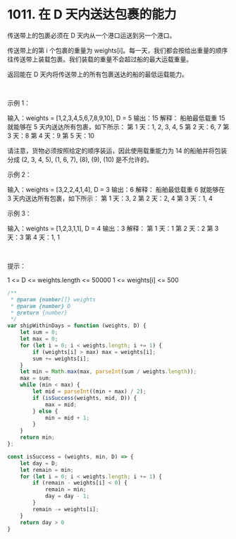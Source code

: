 # 1011. 在 D 天内送达包裹的能力
传送带上的包裹必须在 D 天内从一个港口运送到另一个港口。

传送带上的第 i 个包裹的重量为 weights[i]。每一天，我们都会按给出重量的顺序往传送带上装载包裹。我们装载的重量不会超过船的最大运载重量。

返回能在 D 天内将传送带上的所有包裹送达的船的最低运载能力。

 

示例 1：

输入：weights = [1,2,3,4,5,6,7,8,9,10], D = 5
输出：15
解释：
船舶最低载重 15 就能够在 5 天内送达所有包裹，如下所示：
第 1 天：1, 2, 3, 4, 5
第 2 天：6, 7
第 3 天：8
第 4 天：9
第 5 天：10

请注意，货物必须按照给定的顺序装运，因此使用载重能力为 14 的船舶并将包装分成 (2, 3, 4, 5), (1, 6, 7), (8), (9), (10) 是不允许的。 


示例 2：

输入：weights = [3,2,2,4,1,4], D = 3
输出：6
解释：
船舶最低载重 6 就能够在 3 天内送达所有包裹，如下所示：
第 1 天：3, 2
第 2 天：2, 4
第 3 天：1, 4


示例 3：

输入：weights = [1,2,3,1,1], D = 4
输出：3
解释：
第 1 天：1
第 2 天：2
第 3 天：3
第 4 天：1, 1


 

提示：

1 <= D <= weights.length <= 50000
1 <= weights[i] <= 500
```js
/**
 * @param {number[]} weights
 * @param {number} D
 * @return {number}
 */
var shipWithinDays = function (weights, D) {
    let sum = 0;
    let max = 0;
    for (let i = 0; i < weights.length; i += 1) {
        if (weights[i] > max) max = weights[i];
        sum += weights[i];
    }
    let min = Math.max(max, parseInt(sum / weights.length));
    max = sum;
    while (min < max) {
        let mid = parseInt((min + max) / 2);
        if (isSuccess(weights, mid, D)) {
            max = mid;
        } else {
            min = mid + 1;
        }
    }
    return min;
};

const isSuccess = (weights, min, D) => {
    let day = D;
    let remain = min;
    for (let i = 0; i < weights.length; i += 1) {
        if (remain - weights[i] < 0) {
            remain = min;
            day = day - 1;
        }
        remain -= weights[i];
    }
    return day > 0
}
```